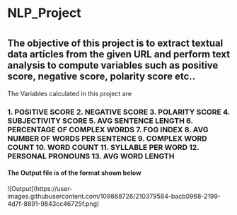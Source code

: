 # NLP_Project
# <h2> The objective of this project is to extract textual data articles from the given URL and perform text analysis to compute variables such as positive score, negative score, polarity score etc.. </h2>
The Variables calculated in this project are <h3> 1.	POSITIVE SCORE
2.	NEGATIVE SCORE
3.	POLARITY SCORE
4.	SUBJECTIVITY SCORE
5.	AVG SENTENCE LENGTH
6.	PERCENTAGE OF COMPLEX WORDS
7.	FOG INDEX
8.	AVG NUMBER OF WORDS PER SENTENCE
9.	COMPLEX WORD COUNT
10.	WORD COUNT
11.	SYLLABLE PER WORD
12.	PERSONAL PRONOUNS
13.	AVG WORD LENGTH
</h3>

<h4> The Output file is of the format shown below </h4>
![Output](https://user-images.githubusercontent.com/109868726/210379584-bacb0968-2199-4d7f-8891-9843cc46725f.png)
